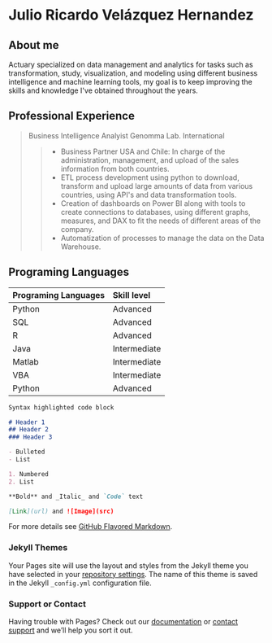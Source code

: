 # Julio Ricardo Velázquez Hernandez

## About me

Actuary specialized on data management and analytics for tasks such as transformation, study, visualization, and modeling using different business intelligence and machine learning tools, my goal is to keep improving the skills and knowledge I've obtained throughout the years.

## Professional Experience

> Business Intelligence Analyist Genomma Lab. International   
> > - Business Partner USA and Chile: In charge of the administration, management, and upload of the sales information from both countries.
> > - ETL process development using python to download, transform and upload large amounts of data from various countries, using API's and data transformation tools.
> > - Creation of dashboards on Power BI along with tools to create connections to databases, using different graphs, measures, and DAX to fit the needs of different areas of the company.
> > - Automatization of processes to manage the data on the Data Warehouse.

## Programing Languages

| Programing Languages | Skill level |
| -------------- | :--------- |
| Python | Advanced |
| SQL | Advanced |
| R | Advanced |
| Java | Intermediate |
| Matlab | Intermediate |
| VBA | Intermediate |
| Python | Advanced |



```markdown
Syntax highlighted code block

# Header 1
## Header 2
### Header 3

- Bulleted
- List

1. Numbered
2. List

**Bold** and _Italic_ and `Code` text

[Link](url) and ![Image](src)
```

For more details see [GitHub Flavored Markdown](https://guides.github.com/features/mastering-markdown/).

### Jekyll Themes

Your Pages site will use the layout and styles from the Jekyll theme you have selected in your [repository settings](https://github.com/jvelazquezh98/Digital-CV/settings/pages). The name of this theme is saved in the Jekyll `_config.yml` configuration file.

### Support or Contact

Having trouble with Pages? Check out our [documentation](https://docs.github.com/categories/github-pages-basics/) or [contact support](https://support.github.com/contact) and we’ll help you sort it out.

